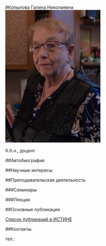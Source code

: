 #Копылова Галина Николаевна
![Копылова Галина Николаевна](./kopilova.jpg "Копылова Галина Николаевна")

К.б.н., доцент

##Автобиография


##Научные интересы
	 
##Преподавательская деятельность

###Семинары


###Лекции


##Основные публикации

[Список публикаций в ИСТИНЕ](http://istina.msu.ru/workers/2177653/)

##Контакты

тел.: